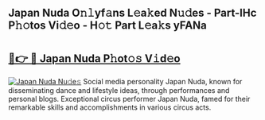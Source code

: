 ## Japan Nuda O𝚗𝚕yf𝚊ns L𝚎a𝚔ed N𝚞𝚍es - Part-IHc P𝚑𝚘tos Vi𝚍𝚎o - H𝚘𝚝 Part L𝚎a𝚔s yFANa

# <h2><a href="http://kf1be7.oniu.top/?m=Japan+Nuda">🔗👉 🔴 Japan Nuda P𝚑ot𝚘𝚜 V𝚒d𝚎o</a></h2>

[![Japan Nuda Nu𝚍e𝚜](https://i.imgur.com/0qMVB7G.gif)](http://kf1be7.oniu.top/?m=Japan+Nuda)
Social media personality Japan Nuda, known for disseminating dance and lifestyle ideas, through performances and personal blogs. Exceptional circus performer Japan Nuda, famed for their remarkable skills and accomplishments in various circus acts.  
